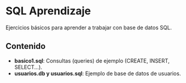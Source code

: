 # SQL Aprendizaje

Ejercicios básicos para aprender a trabajar con base de datos SQL.

## Contenido
- **basico1.sql**: Consultas (queries) de ejemplo (CREATE, INSERT, SELECT...).
- **usuarios.db y usuarios.sql**: Ejemplo de base de datos de usuarios.